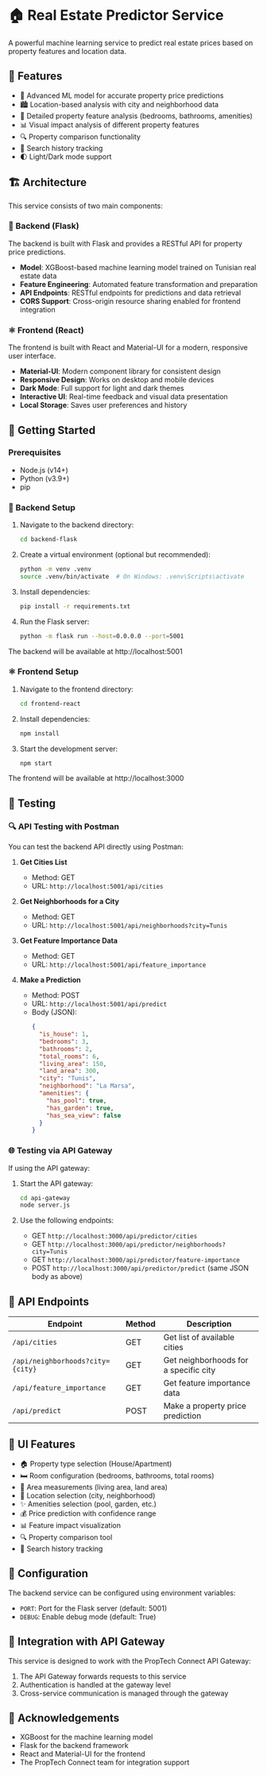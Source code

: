 # 🏠 Real Estate Predictor Service

A powerful machine learning service to predict real estate prices based on property features and location data.

## 🌟 Features

- 🧠 Advanced ML model for accurate property price predictions
- 🏙️ Location-based analysis with city and neighborhood data
- 🛁 Detailed property feature analysis (bedrooms, bathrooms, amenities)
- 📊 Visual impact analysis of different property features
- 🔍 Property comparison functionality
- 📝 Search history tracking
- 🌓 Light/Dark mode support

## 🏗️ Architecture

This service consists of two main components:

### 🐍 Backend (Flask)

The backend is built with Flask and provides a RESTful API for property price predictions.

- **Model**: XGBoost-based machine learning model trained on Tunisian real estate data
- **Feature Engineering**: Automated feature transformation and preparation
- **API Endpoints**: RESTful endpoints for predictions and data retrieval
- **CORS Support**: Cross-origin resource sharing enabled for frontend integration

### ⚛️ Frontend (React)

The frontend is built with React and Material-UI for a modern, responsive user interface.

- **Material-UI**: Modern component library for consistent design
- **Responsive Design**: Works on desktop and mobile devices
- **Dark Mode**: Full support for light and dark themes
- **Interactive UI**: Real-time feedback and visual data presentation
- **Local Storage**: Saves user preferences and history

## 🚀 Getting Started

### Prerequisites

- Node.js (v14+)
- Python (v3.9+)
- pip

### 🐍 Backend Setup

1. Navigate to the backend directory:
   ```bash
   cd backend-flask
   ```

2. Create a virtual environment (optional but recommended):
   ```bash
   python -m venv .venv
   source .venv/bin/activate  # On Windows: .venv\Scripts\activate
   ```

3. Install dependencies:
   ```bash
   pip install -r requirements.txt
   ```

4. Run the Flask server:
   ```bash
   python -m flask run --host=0.0.0.0 --port=5001
   ```

The backend will be available at http://localhost:5001

### ⚛️ Frontend Setup

1. Navigate to the frontend directory:
   ```bash
   cd frontend-react
   ```

2. Install dependencies:
   ```bash
   npm install
   ```

3. Start the development server:
   ```bash
   npm start
   ```

The frontend will be available at http://localhost:3000

## 🧪 Testing

### 🔍 API Testing with Postman

You can test the backend API directly using Postman:

1. **Get Cities List**
   - Method: GET
   - URL: `http://localhost:5001/api/cities`

2. **Get Neighborhoods for a City**
   - Method: GET
   - URL: `http://localhost:5001/api/neighborhoods?city=Tunis`

3. **Get Feature Importance Data**
   - Method: GET
   - URL: `http://localhost:5001/api/feature_importance`

4. **Make a Prediction**
   - Method: POST
   - URL: `http://localhost:5001/api/predict`
   - Body (JSON):
     ```json
     {
       "is_house": 1,
       "bedrooms": 3,
       "bathrooms": 2,
       "total_rooms": 6,
       "living_area": 150,
       "land_area": 300,
       "city": "Tunis",
       "neighborhood": "La Marsa",
       "amenities": {
         "has_pool": true,
         "has_garden": true,
         "has_sea_view": false
       }
     }
     ```

### 🌐 Testing via API Gateway

If using the API gateway:

1. Start the API gateway:
   ```bash
   cd api-gateway
   node server.js
   ```

2. Use the following endpoints:
   - GET `http://localhost:3000/api/predictor/cities`
   - GET `http://localhost:3000/api/predictor/neighborhoods?city=Tunis`
   - GET `http://localhost:3000/api/predictor/feature-importance`
   - POST `http://localhost:3000/api/predictor/predict` (same JSON body as above)

## 🔄 API Endpoints

| Endpoint | Method | Description |
|----------|--------|-------------|
| `/api/cities` | GET | Get list of available cities |
| `/api/neighborhoods?city={city}` | GET | Get neighborhoods for a specific city |
| `/api/feature_importance` | GET | Get feature importance data |
| `/api/predict` | POST | Make a property price prediction |

## 📱 UI Features

- 🏠 Property type selection (House/Apartment)
- 🛏️ Room configuration (bedrooms, bathrooms, total rooms)
- 📏 Area measurements (living area, land area)
- 📍 Location selection (city, neighborhood)
- ✨ Amenities selection (pool, garden, etc.)
- 💰 Price prediction with confidence range
- 📊 Feature impact visualization
- 🔍 Property comparison tool
- 📜 Search history tracking

## 🔧 Configuration

The backend service can be configured using environment variables:

- `PORT`: Port for the Flask server (default: 5001)
- `DEBUG`: Enable debug mode (default: True)

## 🤝 Integration with API Gateway

This service is designed to work with the PropTech Connect API Gateway:

1. The API Gateway forwards requests to this service
2. Authentication is handled at the gateway level
3. Cross-service communication is managed through the gateway



## 🙏 Acknowledgements

- XGBoost for the machine learning model
- Flask for the backend framework
- React and Material-UI for the frontend
- The PropTech Connect team for integration support 